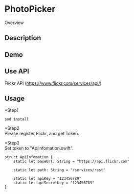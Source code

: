 PhotoPicker
===
Overview

## Description

## Demo

## Use API 
Flickr API (https://www.flickr.com/services/api/)
## Usage
*Step1
```
pod install
```
*Step2  
Please register Flickr, and get Token.  

*Step3  
Set token to "ApiInfomation.swift".  
```
struct ApiInfomation {
    static let baseUrl: String = "https://api.flickr.com"

    static let path: String = "/services/rest"
    
    static let apiKey = "123456789"
    static let apiSecretKey = "123456789"   
}
```
